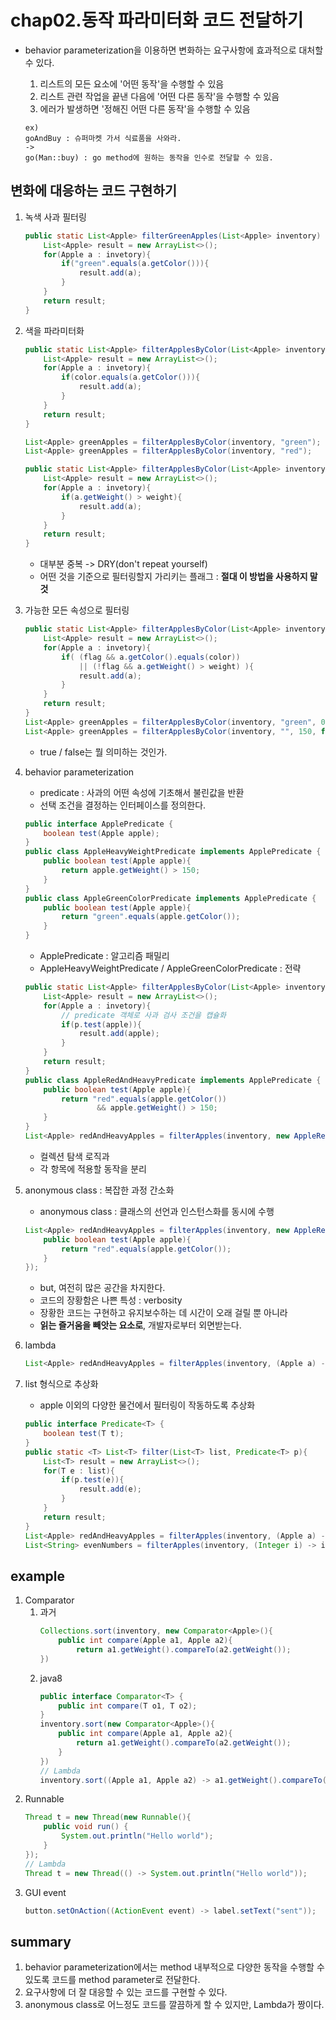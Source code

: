 # chap02.동작 파라미터화 코드 전달하기

- behavior parameterization을 이용하면 변화하는 요구사항에 효과적으로 대처할 수 있다.
    1. 리스트의 모든 요소에 '어떤 동작'을 수행할 수 있음
    2. 리스트 관련 작업을 끝낸 다음에 '어떤 다른 동작'을 수행할 수 있음
    3. 에러가 발생하면 '정해진 어떤 다른 동작'을 수행할 수 있음

    ```
    ex)
    goAndBuy : 슈퍼마켓 가서 식료품을 사와라.
    ->
    go(Man::buy) : go method에 원하는 동작을 인수로 전달할 수 있음.

## 변화에 대응하는 코드 구현하기
1. 녹색 사과 필터링
    ```java
    public static List<Apple> filterGreenApples(List<Apple> inventory) {
        List<Apple> result = new ArrayList<>();
        for(Apple a : invetory){
            if("green".equals(a.getColor())){
                result.add(a);
            }
        }
        return result;
    }
    ```
2. 색을 파라미터화
    ```java
    public static List<Apple> filterApplesByColor(List<Apple> inventory, String color) {
        List<Apple> result = new ArrayList<>();
        for(Apple a : invetory){
            if(color.equals(a.getColor())){
                result.add(a);
            }
        }
        return result;
    }

    List<Apple> greenApples = filterApplesByColor(inventory, "green");
    List<Apple> greenApples = filterApplesByColor(inventory, "red");

    public static List<Apple> filterApplesByColor(List<Apple> inventory, int weight) {
        List<Apple> result = new ArrayList<>();
        for(Apple a : invetory){
            if(a.getWeight() > weight){
                result.add(a);
            }
        }
        return result;
    }
    ```
    - 대부분 중복 -> DRY(don't repeat yourself)
    - 어떤 것을 기준으로 필터링할지 가리키는 플래그 : **절대 이 방법을 사용하지 말 것**
3. 가능한 모든 속성으로 필터링
    ```java
    public static List<Apple> filterApplesByColor(List<Apple> inventory, String color, int weight, boolean flag) {
        List<Apple> result = new ArrayList<>();
        for(Apple a : invetory){
            if( (flag && a.getColor().equals(color))
                || (!flag && a.getWeight() > weight) ){
                result.add(a);
            }
        }
        return result;
    }
    List<Apple> greenApples = filterApplesByColor(inventory, "green", 0, true);
    List<Apple> greenApples = filterApplesByColor(inventory, "", 150, false);
    ```
    - true / false는 뭘 의미하는 것인가.
4. behavior parameterization
    - predicate : 사과의 어떤 속성에 기초해서 불린값을 반환
    - 선택 조건을 결정하는 인터페이스를 정의한다.
    ```java
    public interface ApplePredicate {
        boolean test(Apple apple);
    }
    public class AppleHeavyWeightPredicate implements ApplePredicate {
        public boolean test(Apple apple){
            return apple.getWeight() > 150;
        }
    }
    public class AppleGreenColorPredicate implements ApplePredicate {
        public boolean test(Apple apple){
            return "green".equals(apple.getColor());
        }
    }
    ```
    - ApplePredicate : 알고리즘 패밀리
    - AppleHeavyWeightPredicate / AppleGreenColorPredicate : 전략
    ```java
    public static List<Apple> filterApplesByColor(List<Apple> inventory, ApplePredicate p) {
        List<Apple> result = new ArrayList<>();
        for(Apple a : invetory){
            // predicate 객체로 사과 검사 조건을 캡슐화
            if(p.test(apple)){
                result.add(apple);
            }
        }
        return result;
    }
    public class AppleRedAndHeavyPredicate implements ApplePredicate {
        public boolean test(Apple apple){
            return "red".equals(apple.getColor()) 
                    && apple.getWeight() > 150;
        }
    }
    List<Apple> redAndHeavyApples = filterApples(inventory, new AppleRedAndHeavyPredicate());
    ```
    - 컬렉션 탐색 로직과
    - 각 항목에 적용할 동작을 분리

5. anonymous class : 복잡한 과정 간소화
    - anonymous class : 클래스의 선언과 인스턴스화를 동시에 수행
    ```java
    List<Apple> redAndHeavyApples = filterApples(inventory, new AppleRedAndHeavyPApplePredicate(){
        public boolean test(Apple apple){
            return "red".equals(apple.getColor());
        }
    });
    ```
    - but, 여전히 많은 공간을 차지한다.
    - 코드의 장황함은 나쁜 특성 : verbosity
    - 장황한 코드는 구현하고 유지보수하는 데 시간이 오래 걸릴 뿐 아니라
    - **읽는 즐거움을 빼앗는 요소로**, 개발자로부터 외면받는다.

6. lambda
    ```java
    List<Apple> redAndHeavyApples = filterApples(inventory, (Apple a) -> "red".equals(a.getColor()));
    ```

7. list 형식으로 추상화
    - apple 이외의 다양한 물건에서 필터링이 작동하도록 추상화
    ```java
    public interface Predicate<T> {
        boolean test(T t);
    }
    public static <T> List<T> filter(List<T> list, Predicate<T> p){
        List<T> result = new ArrayList<>();
        for(T e : list){
            if(p.test(e)){
                result.add(e);
            }
        }
        return result;
    }
    List<Apple> redAndHeavyApples = filterApples(inventory, (Apple a) -> "red".equals(a.getColor()));
    List<String> evenNumbers = filterApples(inventory, (Integer i) -> i % 2 == 0);
    ```

## example
1. Comparator
    1. 과거
        ```java
        Collections.sort(inventory, new Comparator<Apple>(){
            public int compare(Apple a1, Apple a2){
                return a1.getWeight().compareTo(a2.getWeight());
        })
        ```
    2. java8
        ```java
        public interface Comparator<T> {
            public int compare(T o1, T o2);
        }
        inventory.sort(new Comparator<Apple>(){
            public int compare(Apple a1, Apple a2){
                return a1.getWeight().compareTo(a2.getWeight());
            }
        })
        // Lambda
        inventory.sort((Apple a1, Apple a2) -> a1.getWeight().compareTo(a2.getWeight()));
        ```
2. Runnable
    ```java
    Thread t = new Thread(new Runnable(){
        public void run() {
            System.out.println("Hello world");
        }
    });
    // Lambda
    Thread t = new Thread(() -> System.out.println("Hello world"));
    ```
3. GUI event
    ```java
    button.setOnAction((ActionEvent event) -> label.setText("sent"));
    ```
    
## summary
1. behavior parameterization에서는 method 내부적으로 다양한 동작을 수행할 수 있도록 코드를 method parameter로 전달한다.
2. 요구사항에 더 잘 대응할 수 있는 코드를 구현할 수 있다.
3. anonymous class로 어느정도 코드를 깔끔하게 할 수 있지만, Lambda가 짱이다.